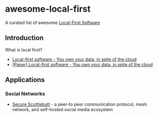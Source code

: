 # awesome-local-first

A curated list of awesome [Local-First Software](https://www.inkandswitch.com/local-first/)

## Introduction

What is local first?

- [Local-first software - You own your data, in spite of the cloud](https://www.inkandswitch.com/local-first/)
- [(Paper) Local-first software - You own your data, in spite of the cloud](https://martin.kleppmann.com/papers/local-first.pdf)

## Applications

### Social Networks

- [Secure Scuttlebutt](https://scuttlebutt.nz/) - a peer-to peer communication protocol, mesh network, and self-hosted social media ecosystem
